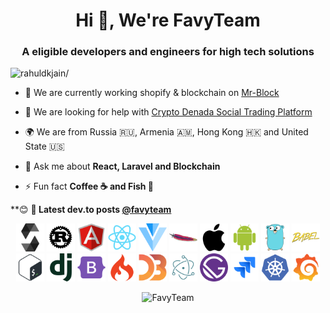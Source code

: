<h1 align="center">Hi 👋, We're FavyTeam </h1>
<p align="center">
  <a href="https://dev.to/favyteam">
    <i class="fab fa-dev" title="favyteam's DEV Profile"></i>
  </a>
</p>

<h3 align="center">A eligible developers and engineers for high tech solutions</h3>
<p align="left"> <img src=https://komarev.com/ghpvc/?username=rahuldkjain alt=rahuldkjain/> </p>

- 🔭 We are currently working shopify & blockchain on [Mr-Block](https://www.mrblockshop.com/)

- 🤔 We are looking for help with [Crypto Denada Social Trading Platform](https://cryptodenada.com/)

- 🌍 We are from Russia 🇷🇺, Armenia 🇦🇲, Hong Kong 🇭🇰 and United State 🇺🇸

- 💬 Ask me about **React, Laravel and Blockchain**

- ⚡ Fun fact **Coffee ☕️ and Fish 🎣**

**😊 
**📕 Latest dev.to posts [@favyteam](https://dev.to/favyteam)**
<!-- BLOG-POST-LIST:START -->

<!-- BLOG-POST-LIST:END -->
<p align="center">
  <img src=https://github.com/devicons/devicon/blob/master/icons/solidity/solidity-original.svg alt=Solidity width=45 height=45/>
  <img src=https://github.com/devicons/devicon/blob/master/icons/rust/rust-plain.svg alt=Rust width=45 height=45/>
  <img src=https://github.com/devicons/devicon/blob/master/icons/angularjs/angularjs-original.svg alt=Angularjs width=45 height=45/>
  <img src=https://github.com/devicons/devicon/blob/master/icons/react/react-original.svg alt=React width=45 height=45/>
  <img src=https://github.com/devicons/devicon/blob/master/icons/vuetify/vuetify-original.svg alt=Vue width=45 height=45/>
  <img src=https://github.com/devicons/devicon/blob/master/icons/apache/apache-original.svg alt=Apache width=45 height=45/>
  <img src=https://github.com/devicons/devicon/blob/master/icons/apple/apple-original.svg alt=Apple width=45 height=45/>
  <img src=https://github.com/devicons/devicon/blob/master/icons/android/android-original.svg alt=Android width=45 height=45/>
  <img src=https://github.com/devicons/devicon/blob/master/icons/go/go-original.svg alt=Go width=45 height=45/>
  <img src=https://github.com/devicons/devicon/blob/master/icons/babel/babel-original.svg alt=Babel width=45 height=45/>
  <img src=https://github.com/devicons/devicon/blob/master/icons/bash/bash-original.svg alt=Bash width=45 height=45/>
  <img src=https://github.com/devicons/devicon/blob/master/icons/django/django-plain.svg alt=Django width=45 height=45/>
  <img src=https://github.com/devicons/devicon/blob/master/icons/bootstrap/bootstrap-plain.svg alt=Bootstrap width=45 height=45/>
  <img src=https://github.com/devicons/devicon/blob/master/icons/codeigniter/codeigniter-plain.svg alt=CodeIgniter width=45 height=45/>
  <img src=https://github.com/devicons/devicon/blob/master/icons/d3js/d3js-original.svg alt=D3js width=45 height=45/>
  <img src=https://github.com/devicons/devicon/blob/master/icons/electron/electron-original.svg alt=Electron width=45 height=45/>
  <img src=https://github.com/devicons/devicon/blob/master/icons/gatsby/gatsby-original.svg alt=Gateby width=45 height=45/>
  <img src=https://github.com/devicons/devicon/blob/master/icons/jira/jira-original.svg alt=Jira width=45 height=45/>
  <img src=https://github.com/devicons/devicon/blob/master/icons/kubernetes/kubernetes-plain.svg alt=Kubernetes width=45 height=45/>
  <img src=https://github.com/devicons/devicon/blob/master/icons/grafana/grafana-original.svg alt=Grafana width=45 height=45/>
</p>

<p align="center"> <img src=https://github-readme-stats.vercel.app/api?username=FavyTeam&show_icons=true alt=FavyTeam /> </p>
